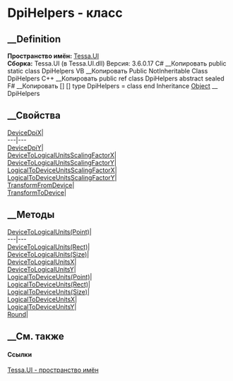 # DpiHelpers - класс
##  __Definition
 **Пространство имён:** [Tessa.UI](N_Tessa_UI.htm)  
 **Сборка:** Tessa.UI (в Tessa.UI.dll) Версия: 3.6.0.17
C# __Копировать
     public static class DpiHelpers
VB __Копировать
     Public NotInheritable Class DpiHelpers
C++ __Копировать
     public ref class DpiHelpers abstract sealed
F# __Копировать
     [<AbstractClassAttribute>]
    [<SealedAttribute>]
    type DpiHelpers = class end
Inheritance
    [Object](https://learn.microsoft.com/dotnet/api/system.object) __ DpiHelpers
##  __Свойства
[DeviceDpiX](P_Tessa_UI_DpiHelpers_DeviceDpiX.htm)|  
---|---  
[DeviceDpiY](P_Tessa_UI_DpiHelpers_DeviceDpiY.htm)|  
[DeviceToLogicalUnitsScalingFactorX](P_Tessa_UI_DpiHelpers_DeviceToLogicalUnitsScalingFactorX.htm)|  
[DeviceToLogicalUnitsScalingFactorY](P_Tessa_UI_DpiHelpers_DeviceToLogicalUnitsScalingFactorY.htm)|  
[LogicalToDeviceUnitsScalingFactorX](P_Tessa_UI_DpiHelpers_LogicalToDeviceUnitsScalingFactorX.htm)|  
[LogicalToDeviceUnitsScalingFactorY](P_Tessa_UI_DpiHelpers_LogicalToDeviceUnitsScalingFactorY.htm)|  
[TransformFromDevice](P_Tessa_UI_DpiHelpers_TransformFromDevice.htm)|  
[TransformToDevice](P_Tessa_UI_DpiHelpers_TransformToDevice.htm)|  
## __Методы
[DeviceToLogicalUnits(Point)](M_Tessa_UI_DpiHelpers_DeviceToLogicalUnits.htm)|  
---|---  
[DeviceToLogicalUnits(Rect)](M_Tessa_UI_DpiHelpers_DeviceToLogicalUnits_1.htm)|  
[DeviceToLogicalUnits(Size)](M_Tessa_UI_DpiHelpers_DeviceToLogicalUnits_2.htm)|  
[DeviceToLogicalUnitsX](M_Tessa_UI_DpiHelpers_DeviceToLogicalUnitsX.htm)|  
[DeviceToLogicalUnitsY](M_Tessa_UI_DpiHelpers_DeviceToLogicalUnitsY.htm)|  
[LogicalToDeviceUnits(Point)](M_Tessa_UI_DpiHelpers_LogicalToDeviceUnits.htm)|  
[LogicalToDeviceUnits(Rect)](M_Tessa_UI_DpiHelpers_LogicalToDeviceUnits_1.htm)|  
[LogicalToDeviceUnits(Size)](M_Tessa_UI_DpiHelpers_LogicalToDeviceUnits_2.htm)|  
[LogicalToDeviceUnitsX](M_Tessa_UI_DpiHelpers_LogicalToDeviceUnitsX.htm)|  
[LogicalToDeviceUnitsY](M_Tessa_UI_DpiHelpers_LogicalToDeviceUnitsY.htm)|  
[Round](M_Tessa_UI_DpiHelpers_Round.htm)|  
## __См. также
#### Ссылки
[Tessa.UI - пространство имён](N_Tessa_UI.htm)
